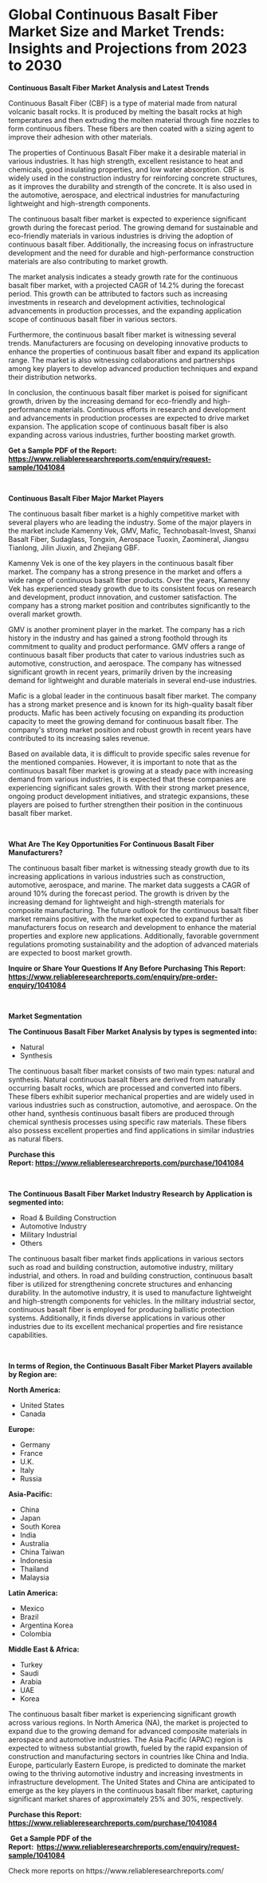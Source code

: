 <p><h1>Global Continuous Basalt Fiber Market Size and Market Trends: Insights and Projections from 2023 to 2030</h1></p><p><strong>Continuous Basalt Fiber Market Analysis and Latest Trends</strong></p>
<p><p>Continuous Basalt Fiber (CBF) is a type of material made from natural volcanic basalt rocks. It is produced by melting the basalt rocks at high temperatures and then extruding the molten material through fine nozzles to form continuous fibers. These fibers are then coated with a sizing agent to improve their adhesion with other materials.</p><p>The properties of Continuous Basalt Fiber make it a desirable material in various industries. It has high strength, excellent resistance to heat and chemicals, good insulating properties, and low water absorption. CBF is widely used in the construction industry for reinforcing concrete structures, as it improves the durability and strength of the concrete. It is also used in the automotive, aerospace, and electrical industries for manufacturing lightweight and high-strength components. </p><p>The continuous basalt fiber market is expected to experience significant growth during the forecast period. The growing demand for sustainable and eco-friendly materials in various industries is driving the adoption of continuous basalt fiber. Additionally, the increasing focus on infrastructure development and the need for durable and high-performance construction materials are also contributing to market growth.</p><p>The market analysis indicates a steady growth rate for the continuous basalt fiber market, with a projected CAGR of 14.2% during the forecast period. This growth can be attributed to factors such as increasing investments in research and development activities, technological advancements in production processes, and the expanding application scope of continuous basalt fiber in various sectors.</p><p>Furthermore, the continuous basalt fiber market is witnessing several trends. Manufacturers are focusing on developing innovative products to enhance the properties of continuous basalt fiber and expand its application range. The market is also witnessing collaborations and partnerships among key players to develop advanced production techniques and expand their distribution networks.</p><p>In conclusion, the continuous basalt fiber market is poised for significant growth, driven by the increasing demand for eco-friendly and high-performance materials. Continuous efforts in research and development and advancements in production processes are expected to drive market expansion. The application scope of continuous basalt fiber is also expanding across various industries, further boosting market growth.</p></p>
<p><strong>Get a Sample PDF of the Report:&nbsp; <a href="https://www.reliableresearchreports.com/enquiry/request-sample/1041084">https://www.reliableresearchreports.com/enquiry/request-sample/1041084</a></strong></p>
<p>&nbsp;</p>
<p><strong>Continuous Basalt Fiber Major Market Players</strong></p>
<p><p>The continuous basalt fiber market is a highly competitive market with several players who are leading the industry. Some of the major players in the market include Kamenny Vek, GMV, Mafic, Technobasalt-Invest, Shanxi Basalt Fiber, Sudaglass, Tongxin, Aerospace Tuoxin, Zaomineral, Jiangsu Tianlong, Jilin Jiuxin, and Zhejiang GBF. </p><p>Kamenny Vek is one of the key players in the continuous basalt fiber market. The company has a strong presence in the market and offers a wide range of continuous basalt fiber products. Over the years, Kamenny Vek has experienced steady growth due to its consistent focus on research and development, product innovation, and customer satisfaction. The company has a strong market position and contributes significantly to the overall market growth. </p><p>GMV is another prominent player in the market. The company has a rich history in the industry and has gained a strong foothold through its commitment to quality and product performance. GMV offers a range of continuous basalt fiber products that cater to various industries such as automotive, construction, and aerospace. The company has witnessed significant growth in recent years, primarily driven by the increasing demand for lightweight and durable materials in several end-use industries.</p><p>Mafic is a global leader in the continuous basalt fiber market. The company has a strong market presence and is known for its high-quality basalt fiber products. Mafic has been actively focusing on expanding its production capacity to meet the growing demand for continuous basalt fiber. The company's strong market position and robust growth in recent years have contributed to its increasing sales revenue.</p><p>Based on available data, it is difficult to provide specific sales revenue for the mentioned companies. However, it is important to note that as the continuous basalt fiber market is growing at a steady pace with increasing demand from various industries, it is expected that these companies are experiencing significant sales growth. With their strong market presence, ongoing product development initiatives, and strategic expansions, these players are poised to further strengthen their position in the continuous basalt fiber market.</p></p>
<p>&nbsp;</p>
<p><strong>What Are The Key Opportunities For Continuous Basalt Fiber Manufacturers?</strong></p>
<p><p>The continuous basalt fiber market is witnessing steady growth due to its increasing applications in various industries such as construction, automotive, aerospace, and marine. The market data suggests a CAGR of around 10% during the forecast period. The growth is driven by the increasing demand for lightweight and high-strength materials for composite manufacturing. The future outlook for the continuous basalt fiber market remains positive, with the market expected to expand further as manufacturers focus on research and development to enhance the material properties and explore new applications. Additionally, favorable government regulations promoting sustainability and the adoption of advanced materials are expected to boost market growth.</p></p>
<p><strong>Inquire or Share Your Questions If Any Before Purchasing This Report: <a href="https://www.reliableresearchreports.com/enquiry/pre-order-enquiry/1041084">https://www.reliableresearchreports.com/enquiry/pre-order-enquiry/1041084</a></strong></p>
<p>&nbsp;</p>
<p><strong>Market Segmentation</strong></p>
<p><strong>The Continuous Basalt Fiber Market Analysis by types is segmented into:</strong></p>
<p><ul><li>Natural</li><li>Synthesis</li></ul></p>
<p><p>The continuous basalt fiber market consists of two main types: natural and synthesis. Natural continuous basalt fibers are derived from naturally occurring basalt rocks, which are processed and converted into fibers. These fibers exhibit superior mechanical properties and are widely used in various industries such as construction, automotive, and aerospace. On the other hand, synthesis continuous basalt fibers are produced through chemical synthesis processes using specific raw materials. These fibers also possess excellent properties and find applications in similar industries as natural fibers.</p></p>
<p><strong>Purchase this Report:&nbsp;<a href="https://www.reliableresearchreports.com/purchase/1041084">https://www.reliableresearchreports.com/purchase/1041084</a></strong></p>
<p>&nbsp;</p>
<p><strong>The Continuous Basalt Fiber Market Industry Research by Application is segmented into:</strong></p>
<p><ul><li>Road & Building Construction</li><li>Automotive Industry</li><li>Military Industrial</li><li>Others</li></ul></p>
<p><p>The continuous basalt fiber market finds applications in various sectors such as road and building construction, automotive industry, military industrial, and others. In road and building construction, continuous basalt fiber is utilized for strengthening concrete structures and enhancing durability. In the automotive industry, it is used to manufacture lightweight and high-strength components for vehicles. In the military industrial sector, continuous basalt fiber is employed for producing ballistic protection systems. Additionally, it finds diverse applications in various other industries due to its excellent mechanical properties and fire resistance capabilities.</p></p>
<p>&nbsp;</p>
<p><strong>In terms of Region, the Continuous Basalt Fiber Market Players available by Region are:</strong></p>
<p>
    <p> <strong> North America: </strong>
        <ul>
            <li>United States</li>
            <li>Canada</li>
        </ul>
        </p> 
    <p> <strong> Europe: </strong>
        <ul>
            <li>Germany</li>
            <li>France</li>
            <li>U.K.</li>
            <li>Italy</li>
            <li>Russia</li>
        </ul>
        </p> 
    <p> <strong> Asia-Pacific: </strong>
        <ul>
            <li>China</li>
            <li>Japan</li>
            <li>South Korea</li>
            <li>India</li>
            <li>Australia</li>
            <li>China Taiwan</li>
            <li>Indonesia</li>
            <li>Thailand</li>
            <li>Malaysia</li>
        </ul>
        </p> 
    <p> <strong> Latin America: </strong>
        <ul>
            <li>Mexico</li>
            <li>Brazil</li>
            <li>Argentina Korea</li>
            <li>Colombia</li>
        </ul>
        </p> 
    <p> <strong> Middle East & Africa: </strong>
        <ul>
            <li>Turkey</li>
            <li>Saudi</li>
            <li>Arabia</li>
            <li>UAE</li>
            <li>Korea</li>
        </ul>
    </p>
    </p>
<p><p>The continuous basalt fiber market is experiencing significant growth across various regions. In North America (NA), the market is projected to expand due to the growing demand for advanced composite materials in aerospace and automotive industries. The Asia Pacific (APAC) region is expected to witness substantial growth, fueled by the rapid expansion of construction and manufacturing sectors in countries like China and India. Europe, particularly Eastern Europe, is predicted to dominate the market owing to the thriving automotive industry and increasing investments in infrastructure development. The United States and China are anticipated to emerge as the key players in the continuous basalt fiber market, capturing significant market shares of approximately 25% and 30%, respectively.</p></p>
<p><strong>Purchase this Report: <a href="https://www.reliableresearchreports.com/purchase/1041084">https://www.reliableresearchreports.com/purchase/1041084</a></strong></p>
<p>&nbsp;<strong>Get a Sample PDF of the Report:&nbsp;&nbsp;<a href="https://www.reliableresearchreports.com/enquiry/request-sample/1041084">https://www.reliableresearchreports.com/enquiry/request-sample/1041084</a></strong></p>
<p><strong></strong></p>
<p>Check more reports on https://www.reliableresearchreports.com/</p>